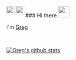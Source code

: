 <a href="https://www.linkedin.com/in/greglafauci/">
  <img align="left" alt="Greg's Linkdein" width="22px" src="https://cdn.jsdelivr.net/npm/simple-icons@v3/icons/linkedin.svg" />
</a>
<a href="https://github.com/GregLaFauci">
  <img align="left" alt="Greg's Github" width="22px" src="https://cdn.jsdelivr.net/npm/simple-icons@v3/icons/github.svg" />
</a>
### Hi there <img src="https://raw.githubusercontent.com/iampavangandhi/iampavangandhi/master/gifs/Hi.gif" width="30px">


I'm [Greg](https://greglafauci.github.io) 


<br />

[![Greg's github stats](https://github-readme-stats.vercel.app/api?username=greglafauci&show_icons=true)](https://github.com/greglafauci)
